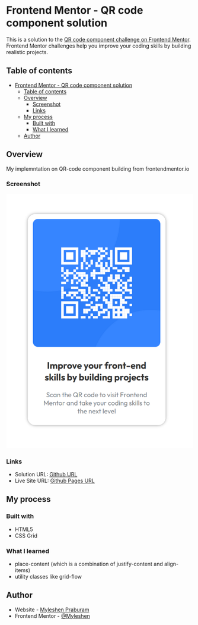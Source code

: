 # Frontend Mentor - QR code component solution

This is a solution to the [QR code component challenge on Frontend Mentor](https://www.frontendmentor.io/challenges/qr-code-component-iux_sIO_H). Frontend Mentor challenges help you improve your coding skills by building realistic projects.

## Table of contents

- [Frontend Mentor - QR code component solution](#frontend-mentor---qr-code-component-solution)
  - [Table of contents](#table-of-contents)
  - [Overview](#overview)
    - [Screenshot](#screenshot)
    - [Links](#links)
  - [My process](#my-process)
    - [Built with](#built-with)
    - [What I learned](#what-i-learned)
  - [Author](#author)

## Overview

My implemntation on QR-code component building from frontendmentor.io  

### Screenshot

![qr-code-component-image](./qr-code-frontendmentor.png)

### Links

- Solution URL: [Github URL](https://github.com/Myleshen/frontendmentor-qr-code-component)
- Live Site URL: [Github Pages URL](https://myleshen.github.io/frontendmentor-qr-code-component/)

## My process

### Built with

- HTML5
- CSS Grid

### What I learned

- place-content (which is a combination of justify-content and align-items)
- utility classes like grid-flow

## Author

- Website - [Myleshen Praburam](https://portfolio.myleshenp.dev)
- Frontend Mentor - [@Myleshen](https://www.frontendmentor.io/profile/Myleshen)
